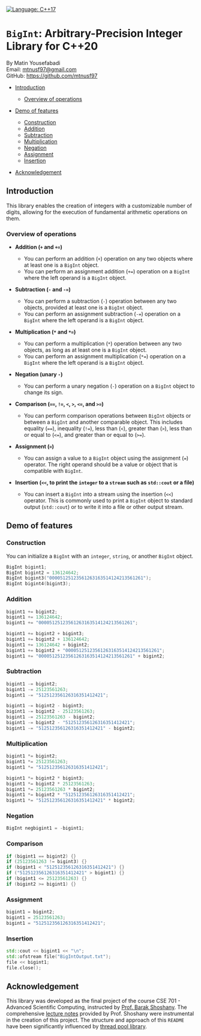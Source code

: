 [![Language: C++17](https://img.shields.io/badge/Language-C%2B%2B20-yellow)](https://cppreference.com)

# `BigInt`: Arbitrary-Precision Integer Library for C++20

By Matin Yousefabadi\
Email: <mtnusf97@gmail.com>\
GitHub: <https://github.com/mtnusf97>

* [Introduction](#introduction)
    * [Overview of operations](#overview-of-operations)

* [Demo of features](#demo-of-features)
    * [Construction](#construction)
    * [Addition](#addition)
    * [Subtraction](#subtraction)
    * [Multiplication](#multiplication)
    * [Negation](#negation)
    * [Assignment](#assignment)
    * [Insertion](#insertion)

* [Acknowledgement](#acknowledgement)

## Introduction

This library enables the creation of integers with a customizable number of digits, allowing for the execution of fundamental arithmetic operations on them.

### Overview of operations

* **Addition (`+` and `+=`)**
    * You can perform an addition (`+`) operation on any two objects where at least one is a `BigInt` object.
    * You can perform an assignment addition (`+=`) operation on a `BigInt` where the left operand is a `BigInt` object.

* **Subtraction (`-` and `-=`)**
    * You can perform a subtraction (`-`) operation between any two objects, provided at least one is a `BigInt` object.
    * You can perform an assignment subtraction (`-=`) operation on a `BigInt` where the left operand is a `BigInt` object.

* **Multiplication (`*` and `*=`)**
    * You can perform a multiplication (`*`) operation between any two objects, as long as at least one is a `BigInt` object.
    * You can perform an assignment multiplication (`*=`) operation on a `BigInt` where the left operand is a `BigInt` object.

* **Negation (unary `-`)**
    * You can perform a unary negation (`-`) operation on a `BigInt` object to change its sign.

* **Comparison (`==`, `!=`, `<`, `>`, `<=`, and `>=`)**
    * You can perform comparison operations between `BigInt` objects or between a `BigInt` and another comparable object. This includes equality (`==`), inequality (`!=`), less than (`<`), greater than (`>`), less than or equal to (`<=`), and greater than or equal to (`>=`).

* **Assignment (`=`)**
    * You can assign a value to a `BigInt` object using the assignment (`=`) operator. The right operand should be a value or object that is compatible with `BigInt`.

* **Insertion (`<<`, to print the `integer` to a `stream` such as `std::cout` or a file)**
    * You can insert a `BigInt` into a stream using the insertion (`<<`) operator. This is commonly used to print a `BigInt` object to standard output (`std::cout`) or to write it into a file or other output stream.


## Demo of features

### Construction

You can initialize a `BigInt` with an `integer`, `string`, or another `BigInt` object.

```cpp
BigInt bigint1;
BigInt bigint2 = 136124642;
BigInt bigint3("00005125123561263163514124213561261");
BigInt bigint4(bigint3);
```


### Addition

```cpp
bigint1 += bigint2;
bigint1 += 136124642;
bigint1 += "00005125123561263163514124213561261";
```
```cpp
bigint1 += bigint2 + bigint3;
bigint1 += bigint2 + 136124642;
bigint1 += 136124642 + bigint2;
bigint1 += bigint2 + "00005125123561263163514124213561261";
bigint1 += "00005125123561263163514124213561261" + bigint2;
```


### Subtraction

```cpp
bigint1 -= bigint2;
bigint1 -= 25123561263;
bigint1 -= "512512356126316351412421";
```
```cpp
bigint1 -= bigint2 - bigint3;
bigint1 -= bigint2 - 25123561263;
bigint1 -= 25123561263 - bigint2;
bigint1 -= bigint2 - "512512356126316351412421";
bigint1 -= "512512356126316351412421" - bigint2;
```

### Multiplication

```cpp
bigint1 *= bigint2;
bigint1 *= 25123561263;
bigint1 *= "512512356126316351412421";
```
```cpp
bigint1 *= bigint2 * bigint3;
bigint1 *= bigint2 * 25123561263;
bigint1 *= 25123561263 * bigint2;
bigint1 *= bigint2 * "512512356126316351412421";
bigint1 *= "512512356126316351412421" * bigint2;
```

### Negation

```cpp
BigInt negbigint1 = -bigint1;
```

### Comparison

```cpp
if (bigint1 == bigint2) {}
if (25123561263 != bigint3) {}
if (bigint1 < "512512356126316351412421") {}
if ("512512356126316351412421" > bigint1) {}
if (bigint1 <= 25123561263) {}
if (bigint2 >= bigint1) {}
```

### Assignment

```cpp
bigint1 = bigint2;
bigint1 = 25123561263;
bigint1 = "512512356126316351412421";
```

### Insertion

```cpp
std::cout << bigint1 << "\n";
std::ofstream file("BigIntOutput.txt");
file << bigint1;
file.close();
```


## Acknowledgement

This library was developed as the final project of the course CSE 701 - Advanced Scientific Computing, instructed by [Prof. Barak Shoshany](https://baraksh.com/). The comprehensive [lecture notes](https://baraksh.com/CSE701/notes.php) provided by Prof. Shoshany were instrumental in the creation of this project. The structure and approach of this `README` have been significantly influenced by [thread pool library](https://github.com/bshoshany/thread-pool/tree/master).